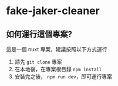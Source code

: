 # fake-jaker-cleaner

## 如何運行這個專案?
這是一個 nuxt 專案，建議按照以下方式運行

1. 請先 `git clone` 專案
2. 在本地後，在專案根目錄 `npm install`
3. 安裝完之後， `npm run dev`，即可運行專案